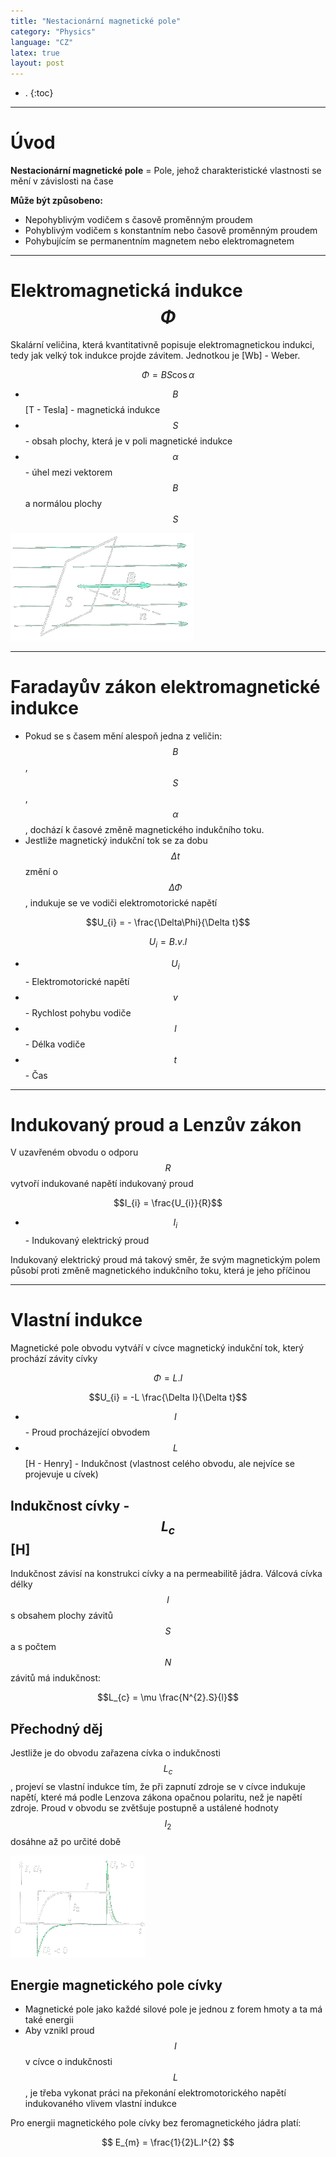```yaml
---
title: "Nestacionární magnetické pole"
category: "Physics"
language: "CZ"
latex: true
layout: post
---
```


- .
{:toc}
---

# Úvod

**Nestacionární magnetické pole** = Pole, jehož charakteristické vlastnosti se mění v závislosti na čase

**Může být způsobeno:**

- Nepohyblivým vodičem s časově proměnným proudem
- Pohyblivým vodičem s konstantním nebo časově proměnným proudem
- Pohybujícím se permanentním magnetem nebo elektromagnetem

---

# Elektromagnetická indukce $$\Phi$$
Skalární veličina, která kvantitativně popisuje elektromagnetickou indukci, tedy jak velký tok indukce projde závitem. Jednotkou je [Wb] - Weber.

$$ \Phi = BS\cos\alpha $$

- $$B$$ [T - Tesla] - magnetická indukce
- $$S$$ - obsah plochy, která je v poli magnetické indukce
- $$\alpha$$ - úhel mezi vektorem $$B$$ a normálou plochy $$S$$

![Tok magnetické indukce](/assets/img/physics/nestacionarni-magneticke-pole/tok-magneticke-indukce.png)

---

# Faradayův zákon elektromagnetické indukce
- Pokud se s časem mění alespoň jedna z veličin: $$B$$, $$S$$, $$\alpha$$, dochází k časové změně magnetického indukčního toku.
- Jestliže magnetický indukční tok se za dobu $$\Delta t$$ změní o $$\Delta\Phi$$, indukuje se ve vodiči elektromotorické napětí

$$U_{i} = - \frac{\Delta\Phi}{\Delta t}$$

$$U_{i} = B.v.l$$

- $$U_{i}$$ - Elektromotorické napětí
- $$v$$ - Rychlost pohybu vodiče
- $$l$$ - Délka vodiče
- $$t$$ - Čas

---

# Indukovaný proud a Lenzův zákon
V uzavřeném obvodu o odporu $$R$$ vytvoří indukované napětí indukovaný proud

$$I_{i} = \frac{U_{i}}{R}$$

- $$I_{i}$$ - Indukovaný elektrický proud

Indukovaný elektrický proud má takový směr, že svým magnetickým polem působí proti změně magnetického indukčního toku, která je jeho příčinou 

---

# Vlastní indukce
Magnetické pole obvodu vytváří v cívce magnetický indukční tok, který prochází závity cívky

$$\Phi = L.I$$

$$U_{i} = -L \frac{\Delta I}{\Delta t}$$

- $$I$$ - Proud procházející obvodem
- $$L$$ [H - Henry] - Indukčnost (vlastnost celého obvodu, ale nejvíce se projevuje u cívek)

## Indukčnost cívky - $$L_{c}$$ [H]
Indukčnost závisí na konstrukci cívky a na permeabilitě jádra. Válcová cívka délky $$l$$ s obsahem plochy závitů $$S$$ a s počtem $$N$$ závitů má indukčnost:

$$L_{c} = \mu \frac{N^{2}.S}{l}$$

## Přechodný děj
Jestliže je do obvodu zařazena cívka o indukčnosti $$L_{c}$$, projeví se vlastní indukce tím, že při zapnutí zdroje se v cívce indukuje napětí, které má podle Lenzova zákona opačnou polaritu, než je napětí zdroje. Proud v obvodu se zvětšuje postupně a ustálené hodnoty $$I_{2}$$ dosáhne až po určité době

![Přechodný děj](/assets/img/physics/nestacionarni-magneticke-pole/prechodny-dej.png)

## Energie magnetického pole cívky
- Magnetické pole jako každé silové pole je jednou z forem hmoty a ta má také energii
- Aby vznikl proud $$I$$ v cívce o indukčnosti $$L$$, je třeba vykonat práci na překonání elektromotorického napětí indukovaného vlivem vlastní indukce

Pro energii magnetického pole cívky bez feromagnetického jádra platí:

$$ E_{m} = \frac{1}{2}L.I^{2} $$

